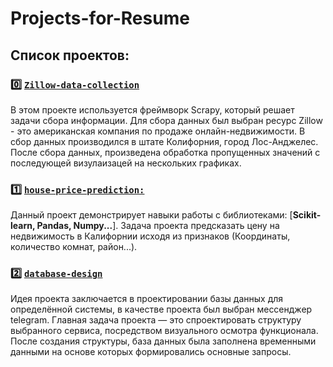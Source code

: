 # Projects-for-Resume

## Список проектов:

### :zero: [`Zillow-data-collection`](https://github.com/bimastics/Projects-for-Resume/tree/master/Zillow-data-collection)

В этом проекте используется фреймворк Scrapy, который решает задачи сбора информации. Для сбора данных был выбран ресурс Zillow - это американская компания по продаже онлайн-недвижимости. В сбор данных производился в штате Колифорния, город Лос-Анджелес. После сбора данных, произведена обработка пропущенных значений с последующей визулаизацей на нескольких графиках.

### :one: [`house-price-prediction:`](https://github.com/bimastics/Projects-for-Resume/tree/master/house-price-prediction)
Данный проект демонстрирует навыки работы с библиотеками: [**Scikit-learn, Pandas, Numpy...**]. Задача проекта предсказать цену на недвижимость в Калифорнии исходя из признаков (Координаты, количество комнат, район...).

### :two: [`database-design`](https://github.com/bimastics/Projects-for-Resume/tree/master/database-design)
Идея проекта заключается в проектировании базы данных для определённой системы, в качестве проекта был выбран мессенджер telegram. Главная задача проекта — это спроектировать структуру выбранного сервиса, посредством визуального осмотра функционала. После создания структуры, база данных была заполнена временными данными на основе которых формировались основные запросы.

